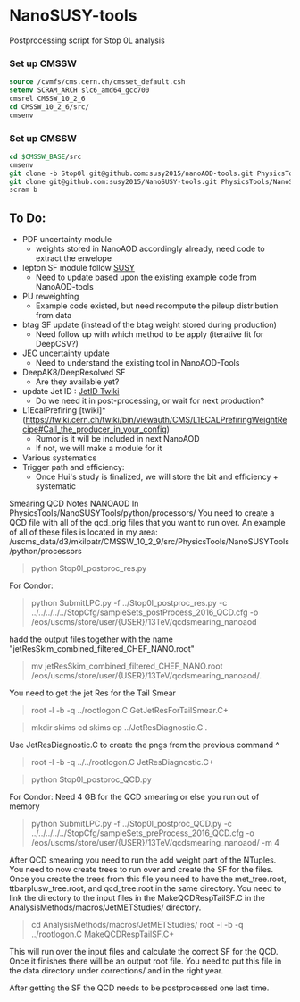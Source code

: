 # NanoSUSY-tools
Postprocessing script for Stop 0L analysis

### Set up CMSSW

```tcsh
source /cvmfs/cms.cern.ch/cmsset_default.csh
setenv SCRAM_ARCH slc6_amd64_gcc700
cmsrel CMSSW_10_2_6
cd CMSSW_10_2_6/src/
cmsenv
```

### Set up CMSSW
```tcsh
cd $CMSSW_BASE/src
cmsenv
git clone -b Stop0l git@github.com:susy2015/nanoAOD-tools.git PhysicsTools/NanoAODTools
git clone git@github.com:susy2015/NanoSUSY-tools.git PhysicsTools/NanoSUSYTools
scram b
```


## To Do:
* PDF uncertainty module 
    * weights stored in NanoAOD accordingly already, need code to extract the envelope
* lepton SF module follow [SUSY](https://twiki.cern.ch/twiki/bin/viewauth/CMS/SUSLeptonSF#Scale_Factors_for_SUSY_IDs)
    * Need to update based upon the existing example code from NanoAOD-tools
* PU reweighting 
    * Example code existed, but need recompute the pileup distribution from data
* btag SF update (instead of the btag weight stored during production)
    * Need follow up with which method to be apply (iterative fit for DeepCSV?)
* JEC uncertainty update
    * Need to understand the existing tool in NanoAOD-Tools
* DeepAK8/DeepResolved SF
    * Are they available yet?
* update Jet ID : [JetID Twiki](https://twiki.cern.ch/twiki/bin/viewauth/CMS/JetID13TeVRun2018)
    * Do we need it in post-processing, or wait for next production?
* L1EcalPrefiring [twiki]* (https://twiki.cern.ch/twiki/bin/viewauth/CMS/L1ECALPrefiringWeightRecipe#Call_the_producer_in_your_config)
    * Rumor is it will be included in next NanoAOD
    * If not, we will make a module for it
* Various systematics 
* Trigger path and efficiency:
    * Once Hui's study is finalized, we will store the bit and efficiency + systematic

Smearing QCD Notes NANOAOD
In PhysicsTools/NanoSUSYTools/python/processors/
You need to create a QCD file with all of the qcd_orig files that you want to run over.
An example of all of these files is located in my area: /uscms_data/d3/mkilpatr/CMSSW_10_2_9/src/PhysicsTools/NanoSUSYTools/python/processors

> python Stop0l_postproc_res.py

For Condor:
> python SubmitLPC.py -f ../Stop0l_postproc_res.py -c ../../../../../StopCfg/sampleSets_postProcess_2016_QCD.cfg -o /eos/uscms/store/user/{USER}/13TeV/qcdsmearing_nanoaod

hadd the output files together with the name "jetResSkim_combined_filtered_CHEF_NANO.root"

> mv jetResSkim_combined_filtered_CHEF_NANO.root /eos/uscms/store/user/{USER}/13TeV/qcdsmearing_nanoaod/.

You need to get the jet Res for the Tail Smear
> root -l -b -q ../rootlogon.C GetJetResForTailSmear.C+

> mkdir skims
> cd skims
> cp ../JetResDiagnostic.C .

Use JetResDiagnostic.C to create the pngs from the previous command ^
> root -l -b -q ../../rootlogon.C JetResDiagnostic.C+

> python Stop0l_postproc_QCD.py

For Condor:
Need 4 GB for the QCD smearing or else you run out of memory
> python SubmitLPC.py -f ../Stop0l_postproc_QCD.py -c ../../../../../StopCfg/sampleSets_preProcess_2016_QCD.cfg -o /eos/uscms/store/user/{USER}/13TeV/qcdsmearing_nanoaod/ -m 4

After QCD smearing you need to run the add weight part of the NTuples.
You need to now create trees to run over and create the SF for the files. 
Once you create the trees from this file you need to have the met_tree.root, ttbarplusw_tree.root, and qcd_tree.root in the same directory.
You need to link the directory to the input files in the MakeQCDRespTailSF.C in the AnalysisMethods/macros/JetMETStudies/ directory.

> cd AnalysisMethods/macros/JetMETStudies/
> root -l -b -q ../rootlogon.C MakeQCDRespTailSF.C+

This will run over the input files and calculate the correct SF for the QCD. Once it finishes there will be an output root file. You need to put this file in the data directory under corrections/ and in the right year. 

After getting the SF the QCD needs to be postprocessed one last time.
